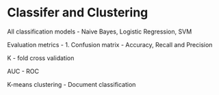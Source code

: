 # Classifer and Clustering
All classification models  - Naive Bayes, Logistic Regression, SVM

Evaluation metrics - 1. Confusion matrix - Accuracy, Recall and Precision

K - fold cross validation

AUC - ROC

K-means clustering - Document classification
